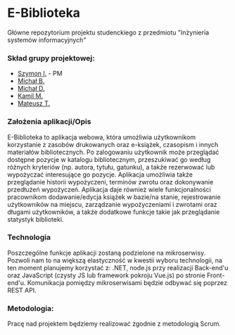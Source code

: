 # E-Biblioteka
Główne repozytorium projektu studenckiego z przedmiotu "Inżynieria systemów informacyjnych"

### Skład grupy projektowej:
- [Szymon I.](https://github.com/jonaszor) - PM
- [Michał B.](https://github.com/Kotruper)
- [Michał D.](https://github.com/DyremiX)
- [Kamil M.](https://github.com/xtrystin)
- [Mateusz T.](https://github.com/mateusztoczek)

### Założenia aplikacji/Opis
E-Biblioteka to aplikacja webowa, która umożliwia użytkownikom korzystanie z zasobów drukowanych oraz e-książek, czasopism i innych materiałów bibliotecznych. Po zalogowaniu użytkownik może przeglądać dostępne pozycje w katalogu bibliotecznym, przeszukiwać go według różnych kryteriów (np. autora, tytułu, gatunku), a także rezerwować lub wypożyczać interesujące go pozycje. Aplikacja umożliwia także przeglądanie historii wypożyczeni, terminów zwrotu oraz dokonywanie przedłużeń wypożyczeń. Aplikacja daje również wiele funkcjonalności pracownikom dodawanie/edycja książek w bazie/na stanie, rejestrowanie użytkowników na miejscu, zarządzanie wypożyczeniami i zwrotami oraz długami użytkowników, a także dodatkowe funkcje takie jak przeglądanie statystyk biblioteki.

### Technologia
Poszczególne funkcje aplikacji zostaną podzielone na mikroserwisy. Pozwoli nam to na większą elastyczność w kwestii wyboru technologii, na ten moment planujemy korzystać z: .NET, node.js przy realizacji Back-end'u oraz JavaScript (czysty JS lub framework pokroju Vue.js) po stronie Front-end'u. Komunikacja pomiędzy mikroserwisami będzie odbywać się poprzez REST API.

### Metodologia:
Pracę nad projektem będziemy realizować zgodnie z metodologią Scrum.
